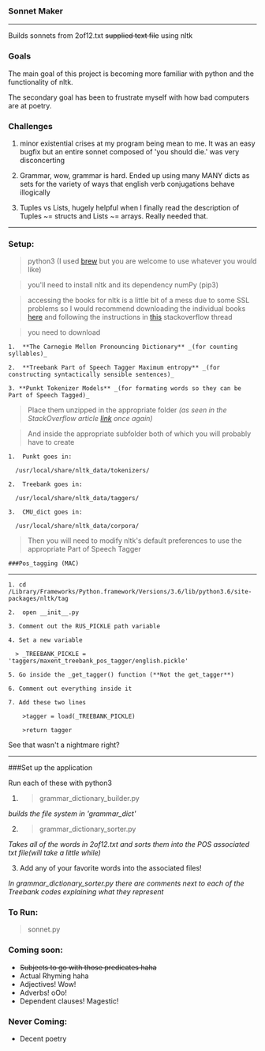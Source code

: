 ### Sonnet Maker
*****

Builds sonnets from 2of12.txt ~~supplied text file~~ using nltk

### Goals
The main goal of this project is becoming more familiar with python and the functionality of nltk.

The secondary goal has been to frustrate myself with how bad computers are at poetry.


### Challenges
  1.  minor existential crises at my program being mean to me. It was an easy bugfix but an entire sonnet composed of 'you should die.' was very disconcerting

  2.  Grammar, wow, grammar is hard. Ended up using many MANY dicts as sets for the variety of ways that english verb conjugations behave illogically

  3.  Tuples vs Lists, hugely helpful when I finally read the description of Tuples ~= structs and Lists ~= arrays. Really needed that.


*****

### Setup:
  >python3 (I used [brew](https://brew.sh/) but you are welcome to use whatever you would like)

  >you'll need to install nltk and its dependency numPy
  (pip3)

  >accessing the books for nltk is a little bit of a mess due to some SSL problems so I would recommend downloading the individual books [here](http://www.nltk.org/nltk_data/) and following the instructions in [this](http://stackoverflow.com/questions/38916452/nltk-download-ssl-certificate-verify-failed) stackoverflow thread

  >you need to download

    1.  **The Carnegie Mellon Pronouncing Dictionary** _(for counting syllables)_

    2.  **Treebank Part of Speech Tagger Maximum entropy** _(for constructing syntactically sensible sentences)_

    3. **Punkt Tokenizer Models** _(for formating words so they can be Part of Speech Tagged)_

  >Place them unzipped in the appropriate folder _(as seen in the StackOverflow article [link](http://stackoverflow.com/questions/38916452/nltk-download-ssl-certificate-verify-failed) once again)_

  >And inside the appropriate subfolder both of which you will probably have to create

    1.  Punkt goes in:

      /usr/local/share/nltk_data/tokenizers/

    2.  Treebank goes in:

      /usr/local/share/nltk_data/taggers/

    3.  CMU_dict goes in:

      /usr/local/share/nltk_data/corpora/

  >Then you will need to modify nltk's default preferences to use the appropriate Part of Speech Tagger

    ###Pos_tagging (MAC)
****

    1. cd /Library/Frameworks/Python.framework/Versions/3.6/lib/python3.6/site-packages/nltk/tag

    2.  open __init__.py

    3. Comment out the RUS_PICKLE path variable

    4. Set a new variable

      > _TREEBANK_PICKLE = 'taggers/maxent_treebank_pos_tagger/english.pickle'

    5. Go inside the _get_tagger() function (**Not the get_tagger**)

    6. Comment out everything inside it

    7. Add these two lines

        >tagger = load(_TREEBANK_PICKLE)

        >return tagger

See that wasn't a nightmare right?

****

###Set up the application

  Run each of these with python3

  1.  > grammar_dictionary_builder.py

  *builds the file system in 'grammar_dict'*

  2.  > grammar_dictionary_sorter.py 

  *Takes all of the words in 2of12.txt and sorts them into the POS associated txt file(will take a little while)*

  3.  Add any of your favorite words into the associated files! 

  *In grammar_dictionary_sorter.py there are comments next to each of the Treebank codes explaining what they represent*

  
### To Run:
  >sonnet.py


### Coming soon:
  * ~~Subjects to go with those predicates haha~~
  * Actual Rhyming haha
  * Adjectives! Wow!
  * Adverbs! oOo!
  * Dependent clauses! Magestic!

### Never Coming:
  * Decent poetry
  

